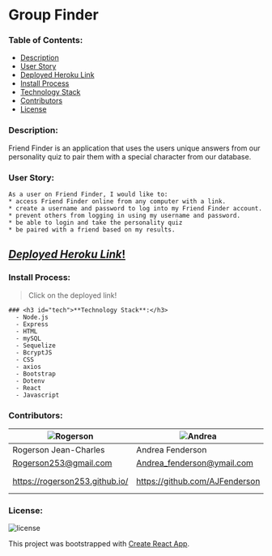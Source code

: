 # **Group Finder**

### **Table of Contents**:
* <a href="#description">Description</a> 
* <a href="#usage">User Story</a> 
* <a href="#link">Deployed Heroku Link</a>
* <a href="#Installation">Install Process</a>  
* <a href="#tech">Technology Stack</a>
* <a href="#contributors">Contributors</a> 
* <a href="#license">License</a>

### **Description**:
Friend Finder is an application that uses the users unique answers from our personality quiz to pair them with a special character from our database.

### <h3 id="usage">**User Story**:</h3>
```
As a user on Friend Finder, I would like to:
* access Friend Finder online from any computer with a link.
* create a username and password to log into my Friend Finder account.
* prevent others from logging in using my username and password.
* be able to login and take the personality quiz
* be paired with a friend based on my results.
```
## <h2 id="link">[*Deployed Heroku Link*!](https://friendfinderappthatiscool.herokuapp.com/)</h2>

### <h3 id="Installation">**Install Process**:</h3> 
> Click on the deployed link! 

```
### <h3 id="tech">**Technology Stack**:</h3>
  - Node.js
  - Express
  - HTML
  - mySQL
  - Sequelize
  - BcryptJS
  - CSS
  - axios
  - Bootstrap
  - Dotenv
  - React​
  - Javascript
  ```


  ### **Contributors**:
![Rogerson](https://avatars3.githubusercontent.com/u/57200095?s=150&u=dff6adbe97f23e55a28c83416bc8863921229985&v=4)|    ![Andrea](https://avatars0.githubusercontent.com/u/60406213?s=150&u=eea7e033fa5aad8d575d12e807de91ac912e7204&v=4)|    ![Kiara](https://avatars1.githubusercontent.com/u/60331626?s=150&u=46cffda8c75e6d33d7c837d0398ada93844e637f&v=4)|    ![John](https://avatars2.githubusercontent.com/u/59971936?s=150&u=3a0472ebf78f6c10800781bdcaf10a9fe282e011&v=4)| ![Nari](https://avatars1.githubusercontent.com/u/58704859?s=150&u=6adacae3bbfcc4293a859a3550492beb678318a9&v=4)
----------|----------|----------|----------|----------
Rogerson Jean-Charles| Andrea Fenderson| Kiara Mahan| John Slota| Naritchaya Louis
Rogerson253@gmail.com| Andrea_fenderson@ymail.com| kiaramahan@gmail.com| jslota17@comcast.net| Naritchayalouis@Gmail.com
https://rogerson253.github.io/| https://github.com/AJFenderson| https://github.com/KiaraM-glitch| https://github.com/Jslota25| https://nklouis.github.io/Portfolio/


### **License**:
![license](https://img.shields.io/badge/License-MIT-green)











This project was bootstrapped with [Create React App](https://github.com/facebook/create-react-app).


